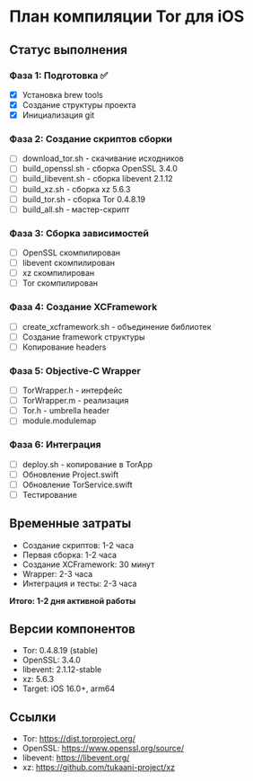 # План компиляции Tor для iOS

## Статус выполнения

### Фаза 1: Подготовка ✅
- [x] Установка brew tools
- [x] Создание структуры проекта
- [x] Инициализация git

### Фаза 2: Создание скриптов сборки
- [ ] download_tor.sh - скачивание исходников
- [ ] build_openssl.sh - сборка OpenSSL 3.4.0
- [ ] build_libevent.sh - сборка libevent 2.1.12
- [ ] build_xz.sh - сборка xz 5.6.3
- [ ] build_tor.sh - сборка Tor 0.4.8.19
- [ ] build_all.sh - мастер-скрипт

### Фаза 3: Сборка зависимостей
- [ ] OpenSSL скомпилирован
- [ ] libevent скомпилирован
- [ ] xz скомпилирован
- [ ] Tor скомпилирован

### Фаза 4: Создание XCFramework
- [ ] create_xcframework.sh - объединение библиотек
- [ ] Создание framework структуры
- [ ] Копирование headers

### Фаза 5: Objective-C Wrapper
- [ ] TorWrapper.h - интерфейс
- [ ] TorWrapper.m - реализация
- [ ] Tor.h - umbrella header
- [ ] module.modulemap

### Фаза 6: Интеграция
- [ ] deploy.sh - копирование в TorApp
- [ ] Обновление Project.swift
- [ ] Обновление TorService.swift
- [ ] Тестирование

## Временные затраты

- Создание скриптов: 1-2 часа
- Первая сборка: 1-2 часа
- Создание XCFramework: 30 минут
- Wrapper: 2-3 часа
- Интеграция и тесты: 2-3 часа

**Итого: 1-2 дня активной работы**

## Версии компонентов

- Tor: 0.4.8.19 (stable)
- OpenSSL: 3.4.0
- libevent: 2.1.12-stable
- xz: 5.6.3
- Target: iOS 16.0+, arm64

## Ссылки

- Tor: https://dist.torproject.org/
- OpenSSL: https://www.openssl.org/source/
- libevent: https://libevent.org/
- xz: https://github.com/tukaani-project/xz

